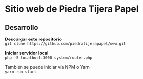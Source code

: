 # Sitio web de Piedra Tijera Papel

## Desarrollo

**Descargar este repositorio**  
`git clone https://github.com/piedratijerapapel/www.git`

**Iniciar servidor local**  
`php -S localhost:3000 system/router.php`

También se puede iniciar vía NPM o Yarn  
`yarn run start`